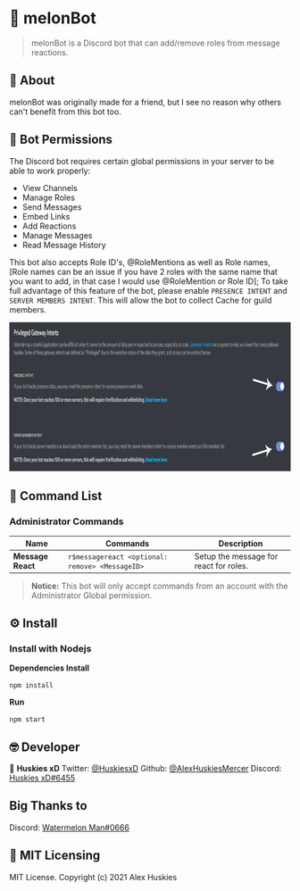 # 🍈 melonBot

> melonBot is a Discord bot that can add/remove roles from message reactions.

## 📃 About
melonBot was originally made for a friend, but I see no reason why others can't benefit from this bot too.

## 🔐 Bot Permissions
The Discord bot requires certain global permissions in your server to be able to work properly:

- View Channels
- Manage Roles
- Send Messages
- Embed Links
- Add Reactions
- Manage Messages
- Read Message History

This bot also accepts Role ID's, @RoleMentions as well as Role names, [Role names can be an issue if you have 2 roles with the same name that you want to add, in that case I would use @RoleMention or Role ID]; To take full advantage of this feature of the bot, please enable `PRESENCE INTENT` and `SERVER MEMBERS INTENT`. This will allow the bot to collect Cache for guild members.

<img src="image.png" alt="DiscordImage" width="1000" height="267">

## 📡 Command List

### Administrator Commands
| Name | Commands | Description |
| ---- | -------- | ----------- |
| **Message React** | `r$messagereact <optional: remove> <MessageID>` | Setup the message for react for roles. |

> **Notice:** This bot will only accept commands from an account with the Administrator Global permission.

## ⚙️ Install
### Install with Nodejs

**Dependencies Install**

	npm install

**Run**

	npm start

## 🤓 Developer
👤 **Huskies xD**
Twitter: [@HuskiesxD](https://twitter.com/HuskiesxD)
Github: [@AlexHuskiesMercer](https://github.com/AlexHuskiesMercer)
Discord: [Huskies xD#6455](https://discord.com/users/213310816231882752)

## **Big Thanks to**
Discord: [Watermelon Man#0666](https://discord.com/users/656929712391585832)

## 📑 MIT Licensing
MIT License. Copyright (c) 2021 Alex Huskies
